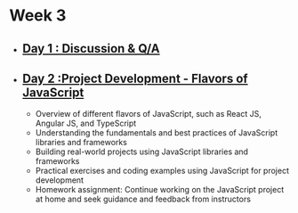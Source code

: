 # Week 3

- ## [Day 1 : Discussion & Q/A](/Week3/)

- ## [Day 2 :Project Development - Flavors of JavaScript](/Week3/Day2/)

  - Overview of different flavors of JavaScript, such as React JS, Angular JS, and TypeScript
  - Understanding the fundamentals and best practices of JavaScript libraries and frameworks
  - Building real-world projects using JavaScript libraries and frameworks
  - Practical exercises and coding examples using JavaScript for project development
  - Homework assignment: Continue working on the JavaScript project at home and seek guidance and feedback from instructors
